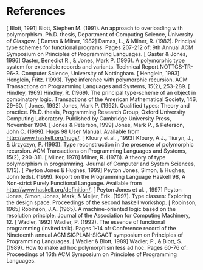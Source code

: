 # References

[ Blott, 1991]
Blott, Stephen M. (1991). An approach to overloading with polymorphism. Ph.D. thesis, Department of Computing Science, University of Glasgow.
[ Damas & Milner, 1982]
Damas, L., & Milner, R. (1982). Principal type schemes for functional programs. Pages 207-212 of: 9th Annual ACM Symposium on Principles of Programming Languages.
[ Gaster & Jones, 1996]
Gaster, Benedict R., & Jones, Mark P. (1996). A polymorphic type system for extensible records and variants. Technical Report NOTTCS-TR-96-3. Computer Science, University of Nottingham.
[ Henglein, 1993]
Henglein, Fritz. (1993). Type inference with polymorphic recursion. ACM Transactions on Programming Languages and Systems, 15(2), 253-289.
[ Hindley, 1969]
Hindley, R. (1969). The principal type-scheme of an object in combinatory logic. Transactions of the American Mathematical Society, 146, 29-60.
[ Jones, 1992]
Jones, Mark P. (1992). Qualified types: Theory and practice. Ph.D. thesis, Programming Research Group, Oxford University Computing Laboratory. Published by Cambridge University Press, November 1994.
[ Jones & Peterson, 1999]
Jones, Mark P., & Peterson, John C. (1999). Hugs 98 User Manual. Available from http://www.haskell.org/hugs/.
[ Kfoury et al. , 1993]
Kfoury, A.J., Tiuryn, J., & Urzyczyn, P. (1993). Type reconstruction in the presence of polymorphic recursion. ACM Transactions on Programming Languages and Systems, 15(2), 290-311.
[ Milner, 1978]
Milner, R. (1978). A theory of type polymorphism in programming. Journal of Computer and System Sciences, 17(3).
[ Peyton Jones & Hughes, 1999]
Peyton Jones, Simon, & Hughes, John (eds). (1999). Report on the Programming Language Haskell 98, A Non-strict Purely Functional Language. Available from http://www.haskell.org/definition/.
[ Peyton Jones et al. , 1997]
Peyton Jones, Simon, Jones, Mark, & Meijer, Erik. (1997). Type classes: Exploring the design space. Proceedings of the second haskell workshop.
[ Robinson, 1965]
Robinson, J.A. (1965). A machine-oriented logic based on the resolution principle. Journal of the Association for Computing Machinery, 12.
[ Wadler, 1992]
Wadler, P. (1992). The essence of functional programming (invited talk). Pages 1-14 of: Conference record of the Nineteenth annual ACM SIGPLAN-SIGACT symposium on Principles of Programming Languages.
[ Wadler & Blott, 1989]
Wadler, P., & Blott, S. (1989). How to make ad hoc polymorphism less ad hoc. Pages 60-76 of: Proceedings of 16th ACM Symposium on Principles of Programming Languages.

